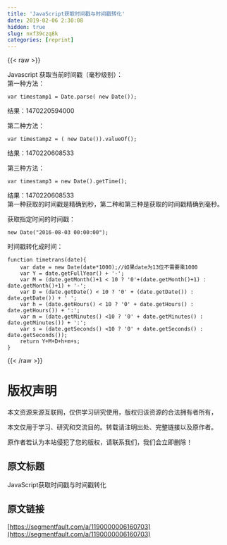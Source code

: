 ```yaml
---
title: 'JavaScript获取时间戳与时间戳转化' 
date: 2019-02-06 2:30:08
hidden: true
slug: nxf39czq8k
categories: [reprint]
---
```


{{< raw >}}

                    
<p>Javascript 获取当前时间戳（毫秒级别）：<br>第一种方法：</p>
<div class="widget-codetool" style="display:none;">
      <div class="widget-codetool--inner">
      <span class="selectCode code-tool" data-toggle="tooltip" data-placement="top" title="" data-original-title="全选"></span>
      <span type="button" class="copyCode code-tool" data-toggle="tooltip" data-placement="top" data-clipboard-text="var timestamp1 = Date.parse( new Date());
" title="" data-original-title="复制"></span>
      <span type="button" class="saveToNote code-tool" data-toggle="tooltip" data-placement="top" title="" data-original-title="放进笔记"></span>
      </div>
      </div><pre class="hljs gauss"><code>var timestamp1 = <span class="hljs-built_in">Date</span>.<span class="hljs-built_in">parse</span>( <span class="hljs-keyword">new</span> <span class="hljs-built_in">Date</span>());
</code></pre>
<p>结果：1470220594000</p>
<p>第二种方法：</p>
<div class="widget-codetool" style="display:none;">
      <div class="widget-codetool--inner">
      <span class="selectCode code-tool" data-toggle="tooltip" data-placement="top" title="" data-original-title="全选"></span>
      <span type="button" class="copyCode code-tool" data-toggle="tooltip" data-placement="top" data-clipboard-text="var timestamp2 = ( new Date()).valueOf();
" title="" data-original-title="复制"></span>
      <span type="button" class="saveToNote code-tool" data-toggle="tooltip" data-placement="top" title="" data-original-title="放进笔记"></span>
      </div>
      </div><pre class="hljs pony"><code><span class="hljs-keyword">var</span> timestamp2 = ( <span class="hljs-function"><span class="hljs-keyword">new</span> <span class="hljs-title">Date</span>()).<span class="hljs-title">valueOf</span>();
</span></code></pre>
<p>结果：1470220608533</p>
<p>第三种方法：</p>
<div class="widget-codetool" style="display:none;">
      <div class="widget-codetool--inner">
      <span class="selectCode code-tool" data-toggle="tooltip" data-placement="top" title="" data-original-title="全选"></span>
      <span type="button" class="copyCode code-tool" data-toggle="tooltip" data-placement="top" data-clipboard-text="var timestamp3 = new Date().getTime();
" title="" data-original-title="复制"></span>
      <span type="button" class="saveToNote code-tool" data-toggle="tooltip" data-placement="top" title="" data-original-title="放进笔记"></span>
      </div>
      </div><pre class="hljs pony"><code><span class="hljs-keyword">var</span> timestamp3 = <span class="hljs-function"><span class="hljs-keyword">new</span> <span class="hljs-title">Date</span>().<span class="hljs-title">getTime</span>();
</span></code></pre>
<p>结果：1470220608533<br>第一种获取的时间戳是精确到秒，第二种和第三种是获取的时间戳精确到毫秒。</p>
<p>获取指定时间的时间戳：</p>
<div class="widget-codetool" style="display:none;">
      <div class="widget-codetool--inner">
      <span class="selectCode code-tool" data-toggle="tooltip" data-placement="top" title="" data-original-title="全选"></span>
      <span type="button" class="copyCode code-tool" data-toggle="tooltip" data-placement="top" data-clipboard-text="new Date(&quot;2016-08-03 00:00:00&quot;);
" title="" data-original-title="复制"></span>
      <span type="button" class="saveToNote code-tool" data-toggle="tooltip" data-placement="top" title="" data-original-title="放进笔记"></span>
      </div>
      </div><pre class="hljs gauss"><code><span class="hljs-keyword">new</span> <span class="hljs-built_in">Date</span>(<span class="hljs-string">"2016-08-03 00:00:00"</span>);
</code></pre>
<p>时间戳转化成时间：</p>
<div class="widget-codetool" style="display:none;">
      <div class="widget-codetool--inner">
      <span class="selectCode code-tool" data-toggle="tooltip" data-placement="top" title="" data-original-title="全选"></span>
      <span type="button" class="copyCode code-tool" data-toggle="tooltip" data-placement="top" data-clipboard-text="function timetrans(date){
    var date = new Date(date*1000);//如果date为13位不需要乘1000
    var Y = date.getFullYear() + '-';
    var M = (date.getMonth()+1 < 10 ? '0'+(date.getMonth()+1) : date.getMonth()+1) + '-';
    var D = (date.getDate() < 10 ? '0' + (date.getDate()) : date.getDate()) + ' ';
    var h = (date.getHours() < 10 ? '0' + date.getHours() : date.getHours()) + ':';
    var m = (date.getMinutes() <10 ? '0' + date.getMinutes() : date.getMinutes()) + ':';
    var s = (date.getSeconds() <10 ? '0' + date.getSeconds() : date.getSeconds());
    return Y+M+D+h+m+s;
}
" title="" data-original-title="复制"></span>
      <span type="button" class="saveToNote code-tool" data-toggle="tooltip" data-placement="top" title="" data-original-title="放进笔记"></span>
      </div>
      </div><pre class="hljs qml"><code><span class="hljs-function"><span class="hljs-keyword">function</span> <span class="hljs-title">timetrans</span>(<span class="hljs-params">date</span>)</span>{
    <span class="hljs-built_in">var</span> <span class="hljs-built_in">date</span> = <span class="hljs-keyword">new</span> <span class="hljs-built_in">Date</span>(<span class="hljs-built_in">date</span>*<span class="hljs-number">1000</span>);<span class="hljs-comment">//如果date为13位不需要乘1000</span>
    <span class="hljs-built_in">var</span> Y = <span class="hljs-built_in">date</span>.getFullYear() + <span class="hljs-string">'-'</span>;
    <span class="hljs-built_in">var</span> M = (<span class="hljs-built_in">date</span>.getMonth()+<span class="hljs-number">1</span> &lt; <span class="hljs-number">10</span> ? <span class="hljs-string">'0'</span>+(<span class="hljs-built_in">date</span>.getMonth()+<span class="hljs-number">1</span>) : <span class="hljs-built_in">date</span>.getMonth()+<span class="hljs-number">1</span>) + <span class="hljs-string">'-'</span>;
    <span class="hljs-built_in">var</span> D = (<span class="hljs-built_in">date</span>.getDate() &lt; <span class="hljs-number">10</span> ? <span class="hljs-string">'0'</span> + (<span class="hljs-built_in">date</span>.getDate()) : <span class="hljs-built_in">date</span>.getDate()) + <span class="hljs-string">' '</span>;
    <span class="hljs-built_in">var</span> h = (<span class="hljs-built_in">date</span>.getHours() &lt; <span class="hljs-number">10</span> ? <span class="hljs-string">'0'</span> + <span class="hljs-built_in">date</span>.getHours() : <span class="hljs-built_in">date</span>.getHours()) + <span class="hljs-string">':'</span>;
    <span class="hljs-built_in">var</span> m = (<span class="hljs-built_in">date</span>.getMinutes() &lt;<span class="hljs-number">10</span> ? <span class="hljs-string">'0'</span> + <span class="hljs-built_in">date</span>.getMinutes() : <span class="hljs-built_in">date</span>.getMinutes()) + <span class="hljs-string">':'</span>;
    <span class="hljs-built_in">var</span> s = (<span class="hljs-built_in">date</span>.getSeconds() &lt;<span class="hljs-number">10</span> ? <span class="hljs-string">'0'</span> + <span class="hljs-built_in">date</span>.getSeconds() : <span class="hljs-built_in">date</span>.getSeconds());
    <span class="hljs-keyword">return</span> Y+M+D+h+m+s;
}
</code></pre>

                
{{< /raw >}}

# 版权声明
本文资源来源互联网，仅供学习研究使用，版权归该资源的合法拥有者所有，

本文仅用于学习、研究和交流目的。转载请注明出处、完整链接以及原作者。

原作者若认为本站侵犯了您的版权，请联系我们，我们会立即删除！

## 原文标题
JavaScript获取时间戳与时间戳转化

## 原文链接
[https://segmentfault.com/a/1190000006160703](https://segmentfault.com/a/1190000006160703)

